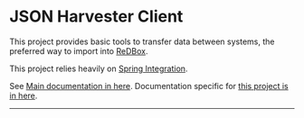 JSON Harvester Client
================================================================================
This project provides basic tools to transfer data between systems, the preferred way to import into [ReDBox][redboxUrl].

This project relies heavily on [Spring Integration][SI-Main]. 

See [Main documentation in here][gatewayUrl]. Documentation specific for [this project is in here][clientUrl].

--------------------------------------------------------------------------------

[clientUrl]: http://harvester-client-snapshot.redboxresearchdata.com.au/ "Harvester URL"
[gatewayUrl]: http://harvester-snapshot.redboxresearchdata.com.au/ "Gateway URL"
[redboxUrl]: http://www.redboxresearchdata.com.au "ReDBox URL"
[SI-Main]: http://projects.spring.io/spring-integration/ "Spring Integration Project Site"
